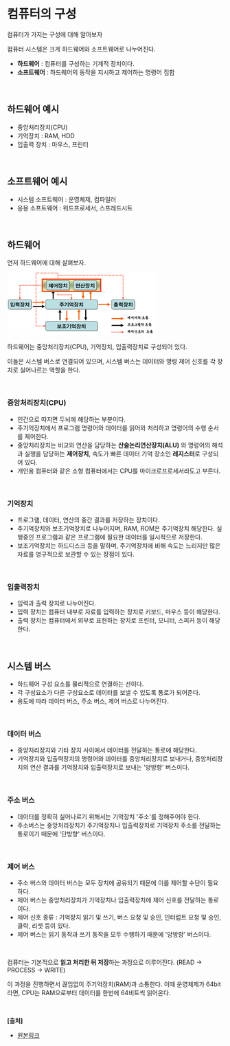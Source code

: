 # 컴퓨터의 구성
컴퓨터가 가지는 구성에 대해 알아보자
 
컴퓨터 시스템은 크게 하드웨어와 소프트웨어로 나누어진다.
* **하드웨어** : 컴퓨터를 구성하는 기계적 장치이다.
* **소프트웨어** : 하드웨어의 동작을 지시하고 제어하는 명령어 집합

<br/>

## 하드웨어 예시
* 중앙처리장치(CPU)
* 기억장치 : RAM, HDD
* 입출력 장치 : 마우스, 프린터

<br/>

## 소프트웨어 예시
* 시스템 소프트웨어 : 운영체제, 컴파일러
* 응용 소프트웨어 : 워드프로세서, 스프레드시트

<br/>

## 하드웨어
먼저 하드웨어에 대해 살펴보자.

![하드웨어](./하드웨어.png)

하드웨어는 중앙처리장치(CPU), 기억장치, 입출력장치로 구성되어 있다.

이들은 시스템 버스로 연결되어 있으며, 시스템 버스는 데이터와 명령 제어 신호를 각 장치로 실어나르는 역할을 한다.

<br/>

### 중앙처리장치(CPU)
* 인간으로 따지면 두뇌에 해당하는 부분이다.
* 주기억장치에서 프로그램 명령어와 데이터를 읽어와 처리하고 명령어의 수행 순서를 제어한다.
* 중앙처리장치는 비교와 연산을 담당하는 **산술논리연산장치(ALU)** 와 명령어의 해석과 실행을 담당하는 **제어장치**, 속도가 빠른 데이터 기억 장소인 **레지스터**로 구성되어 있다.
* 개인용 컴퓨터와 같은 소형 컴퓨터에서는 CPU를 마이크로프로세서라도고 부른다.

<br/>

### 기억장치
* 프로그램, 데이터, 연산의 중간 결과를 저장하는 장치이다.
* 주기억장치와 보조기억장치로 나누어지며, RAM, ROM은 주기억장치 해당한다. 실행중인 프로그램과 같은 프로그램에 필요한 데이터를 일시적으로 저장한다.
* 보조기억장치는 하드디스크 등을 말하며, 주기억장치에 비해 속도는 느리지만 많은 자료를 영구적으로 보관할 수 있는 장점이 있다.

<br/>

### 입출력장치
* 입력과 출력 장치로 나누어진다.
* 입력 장치는 컴퓨터 내부로 자료를 입력하는 장치로 키보드, 마우스 등이 해당한다.
* 출력 장치는 컴퓨터에서 외부로 표현하는 장치로 프린터, 모니터, 스피커 등이 해당한다.

<br/>

## 시스템 버스
* 하드웨어 구성 요소를 물리적으로 연결하는 선이다.
* 각 구성요소가 다른 구성요소로 데이터를 보낼 수 있도록 통로가 되어준다.
* 용도에 따라 데이터 버스, 주소 버스, 제어 버스로 나누어진다.

<br/>

### 데이터 버스
* 중앙처리장치와 기타 장치 사이에서 데이터를 전달하는 통로에 해당한다.
* 기억장치와 입출력장치의 명령어와 데이터를 중앙처리장치로 보내거나, 중앙처리장치의 연산 결과를 기억장치와 입출력장치로 보내는 '양방향' 버스이다.

<br/>

### 주소 버스
* 데이터를 정확히 실어나르기 위해서는 기억장치 '주소'를 정해주어야 한다.
* 주소버스는 중앙처리장치가 주기억장치나 입출력장치로 기억장치 주소를 전달하는 통로이기 때문에 '단방향' 버스이다.

<br/>

### 제어 버스
* 주소 버스와 데이터 버스는 모두 장치에 공유되기 때문에 이를 제어할 수단이 필요하다.
* 제어 버스는 중앙처리장치가 기억장치나 입출력장치에 제어 신호를 전달하는 통로이다.
* 제어 신호 종류 : 기억장치 읽기 및 쓰기, 버스 요청 및 승인, 인터럽트 요청 및 승인, 클락, 리셋 등이 있다.
* 제어 버스는 읽기 동작과 쓰기 동작을 모두 수행하기 때문에 '양방향' 버스이다.

<br/>

컴퓨터는 기본적으로 **읽고 처리한 뒤 저장**하는 과정으로 이루어진다.
(READ -> PROCESS -> WRITE)

이 과정을 진행하면서 끊임없이 주기억장치(RAM)과 소통한다. 이때 운영체제가 64bit라면, CPU는 RAM으로부터 데이터를 한번에 64비트씩 읽어온다.

<br/>

**[출처]**
* [원본링크](https://gyoogle.dev/blog/computer-science/computer-architecture/%EC%BB%B4%ED%93%A8%ED%84%B0%EC%9D%98%20%EA%B5%AC%EC%84%B1.html)